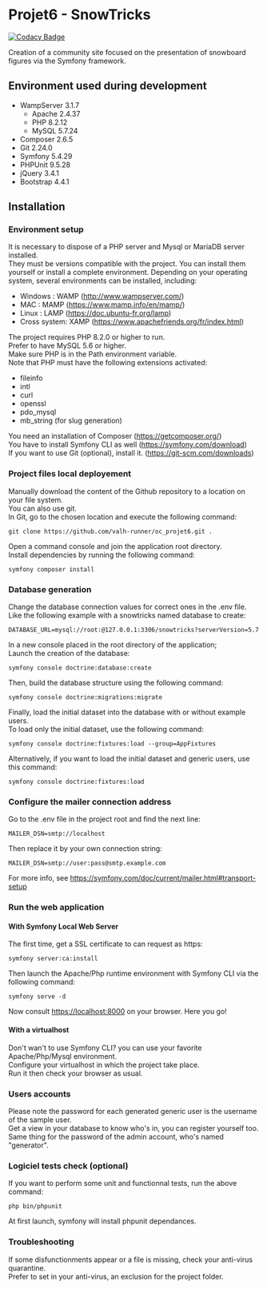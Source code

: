 # Projet6 - SnowTricks

[![Codacy Badge](https://app.codacy.com/project/badge/Grade/93c9b6cb48e54f46859d632d11c6b802)](https://app.codacy.com/gh/valh-runner/oc_projet6/dashboard?utm_source=gh&utm_medium=referral&utm_content=&utm_campaign=Badge_grade)

Creation of a community site focused on the presentation of snowboard figures via the Symfony framework.

## Environment used during development

-   WampServer 3.1.7
    -   Apache 2.4.37
    -   PHP 8.2.12
    -   MySQL 5.7.24
-   Composer 2.6.5
-   Git 2.24.0
-   Symfony 5.4.29
-   PHPUnit 9.5.28
-   jQuery 3.4.1
-   Bootstrap 4.4.1

## Installation

### Environment setup

It is necessary to dispose of a PHP server and Mysql or MariaDB server installed.\
They must be versions compatible with the project.
You can install them yourself or install a complete environment.
Depending on your operating system, several environments can be installed, including:
-   Windows : WAMP (<http://www.wampserver.com/>)
-   MAC : MAMP (<https://www.mamp.info/en/mamp/>)
-   Linux : LAMP (<https://doc.ubuntu-fr.org/lamp>)
-   Cross system: XAMP (<https://www.apachefriends.org/fr/index.html>)

The project requires PHP 8.2.0 or higher to run.\
Prefer to have MySQL 5.6 or higher.\
Make sure PHP is in the Path environment variable.\
Note that PHP must have the following extensions activated:
-   fileinfo
-   intl
-   curl
-   openssl
-   pdo_mysql
-   mb_string (for slug generation)

You need an installation of Composer (<https://getcomposer.org/>)\
You have to install Symfony CLI as well (<https://symfony.com/download>)\
If you want to use Git (optional), install it. (<https://git-scm.com/downloads>)


### Project files local deployement

Manually download the content of the Github repository to a location on your file system.\
You can also use git.\
In Git, go to the chosen location and execute the following command:
```
git clone https://github.com/valh-runner/oc_projet6.git .

```

Open a command console and join the application root directory.\
Install dependencies by running the following command:
```
symfony composer install
```

### Database generation

Change the database connection values for correct ones in the .env file.\
Like the following example with a snowtricks named database to create:
```
DATABASE_URL=mysql://root:@127.0.0.1:3306/snowtricks?serverVersion=5.7
```

In a new console placed in the root directory of the application;\
Launch the creation of the database:
```
symfony console doctrine:database:create
```

Then, build the database structure using the following command:
```
symfony console doctrine:migrations:migrate
```

Finally, load the initial dataset into the database with or without example users.\
To load only the initial dataset, use the following command:
```
symfony console doctrine:fixtures:load --group=AppFixtures
```
Alternatively, if you want to load the initial dataset and generic users, use this command:
```
symfony console doctrine:fixtures:load
```

### Configure the mailer connection address

Go to the .env file in the project root and find the next line:
```
MAILER_DSN=smtp://localhost
```
Then replace it by your own connection string:
```
MAILER_DSN=smtp://user:pass@smtp.example.com
```
For more info, see <https://symfony.com/doc/current/mailer.html#transport-setup>

### Run the web application

#### With Symfony Local Web Server

The first time, get a SSL certificate to can request as https:
```
symfony server:ca:install
```
Then launch the Apache/Php runtime environment with Symfony CLI via the following command:
```
symfony serve -d
```
Now consult <https://localhost:8000> on your browser. Here you go!

#### With a virtualhost

Don't wan't to use Symfony CLI? you can use your favorite Apache/Php/Mysql environment.\
Configure your virtualhost in which the project take place.\
Run it then check your browser as usual.

### Users accounts

Please note the password for each generated generic user is the username of the sample user.\
Get a view in your database to know who's in, you can register yourself too.
Same thing for the password of the admin account, who's named "generator".

### Logiciel tests check (optional)

If you want to perform some unit and functionnal tests, run the above command:
```
php bin/phpunit
```
At first launch, symfony will install phpunit dependances.

### Troubleshooting

If some disfunctionments appear or a file is missing, check your anti-virus quarantine.\
Prefer to set in your anti-virus, an exclusion for the project folder.
